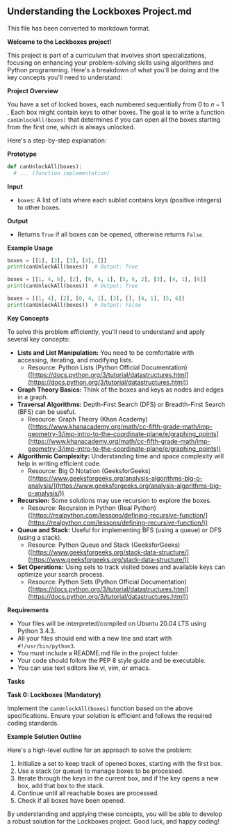 ## Understanding the Lockboxes Project.md

This file has been converted to markdown format.  

**Welcome to the Lockboxes project!**

This project is part of a curriculum that involves short specializations, focusing on enhancing your problem-solving skills using algorithms and Python programming. Here's a breakdown of what you'll be doing and the key concepts you'll need to understand:

**Project Overview**

You have a set of locked boxes, each numbered sequentially from 0 to 
𝑛
−
1
. Each box might contain keys to other boxes. The goal is to write a function `canUnlockAll(boxes)` that determines if you can open all the boxes starting from the first one, which is always unlocked.

Here's a step-by-step explanation:

**Prototype**

```python
def canUnlockAll(boxes):
  # ... (function implementation)
```

**Input**

* `boxes`: A list of lists where each sublist contains keys (positive integers) to other boxes.

**Output**

* Returns `True` if all boxes can be opened, otherwise returns `False`.

**Example Usage**

```python
boxes = [[1], [2], [3], [4], []]
print(canUnlockAll(boxes))  # Output: True

boxes = [[1, 4, 6], [2], [0, 4, 1], [5, 6, 2], [3], [4, 1], [6]]
print(canUnlockAll(boxes))  # Output: True

boxes = [[1, 4], [2], [0, 4, 1], [3], [], [4, 1], [5, 6]]
print(canUnlockAll(boxes))  # Output: False
```

**Key Concepts**

To solve this problem efficiently, you'll need to understand and apply several key concepts:

* **Lists and List Manipulation:** You need to be comfortable with accessing, iterating, and modifying lists.
    * Resource: Python Lists (Python Official Documentation) ([https://docs.python.org/3/tutorial/datastructures.html](https://docs.python.org/3/tutorial/datastructures.html))
* **Graph Theory Basics:** Think of the boxes and keys as nodes and edges in a graph.
* **Traversal Algorithms:** Depth-First Search (DFS) or Breadth-First Search (BFS) can be useful.
    * Resource: Graph Theory (Khan Academy) ([https://www.khanacademy.org/math/cc-fifth-grade-math/imp-geometry-3/imp-intro-to-the-coordinate-plane/e/graphing_points](https://www.khanacademy.org/math/cc-fifth-grade-math/imp-geometry-3/imp-intro-to-the-coordinate-plane/e/graphing_points))
* **Algorithmic Complexity:** Understanding time and space complexity will help in writing efficient code.
    * Resource: Big O Notation (GeeksforGeeks) ([https://www.geeksforgeeks.org/analysis-algorithms-big-o-analysis/](https://www.geeksforgeeks.org/analysis-algorithms-big-o-analysis/))
* **Recursion:** Some solutions may use recursion to explore the boxes.
    * Resource: Recursion in Python (Real Python) ([https://realpython.com/lessons/defining-recursive-function/](https://realpython.com/lessons/defining-recursive-function/))
* **Queue and Stack:** Useful for implementing BFS (using a queue) or DFS (using a stack).
    * Resource: Python Queue and Stack (GeeksforGeeks) ([https://www.geeksforgeeks.org/stack-data-structure/](https://www.geeksforgeeks.org/stack-data-structure/))
* **Set Operations:** Using sets to track visited boxes and available keys can optimize your search process.
    * Resource: Python Sets (Python Official Documentation) ([https://docs.python.org/3/tutorial/datastructures.html](https://docs.python.org/3/tutorial/datastructures.html))

**Requirements**

* Your files will be interpreted/compiled on Ubuntu 20.04 LTS using Python 3.4.3.
* All your files should end with a new line and start with `#!/usr/bin/python3`.
* You must include a README.md file in the project folder.
* Your code should follow the PEP 8 style guide and be executable.
* You can use text editors like vi, vim, or emacs.

**Tasks**

**Task 0: Lockboxes (Mandatory)**

Implement the `canUnlockAll(boxes)` function based on the above specifications.
Ensure your solution is efficient and follows the required coding standards.

**Example Solution Outline**

Here's a high-level outline for an approach to solve the problem:

1. Initialize a set to keep track of opened boxes, starting with the first box.
2. Use a stack (or queue) to manage boxes to be processed.
3. Iterate through the keys in the current box, and if the key opens a new box, add that box to the stack.
4. Continue until all reachable boxes are processed.
5. Check if all boxes have been opened.

By understanding and applying these concepts, you will be able to develop a robust solution for the Lockboxes project. Good luck, and happy coding!
